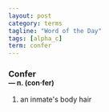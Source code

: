 ```yaml
---
layout: post
category: terms
tagline: "Word of the Day"
tags: [alpha_c]
term: confer
---
```


<h3>Confer<br/> <small>&mdash; n. (con<span>&middot;</span>fer)</small></h3>
<p><ol>
<li>an inmate's body hair</li>
</ol></p>
